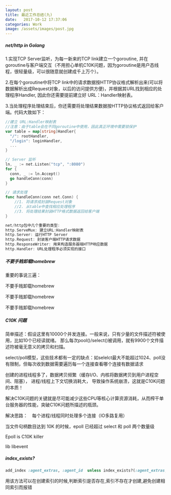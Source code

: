 ```yaml
---
layout: post
title: 最近工作总结(九)
date:   2017-10-12 17:37:06
categories: Work
image: /assets/images/post.jpg
---
```


##### net/http in Golang

1.实现TCP Server监听，为每一新来的TCP link建立一个goroutine, 并在goroutine与客户端交互（不用担心单机C10K问题，因为goroutine是用户态线程，很轻量级，可以很随意就创建成千上万个）。

2.在每个goroutine中将TCP link中的请求数据按HTTP协议格式解析出来(可以将数据解析出成Request对象，以后的访问提供方便)，并根据其URL找到相应的处理程序Handler, 因此你还需要提前建立好 URL：Handler映射表。

3.当处理程序处理结束后，你还需要将处理结果数据按HTTP协议格式返回给客户端。代码大致如下：

```go
//建立 URL:Handler映射表
//注意：由于table会在不同goroutine中使用，因此真正环境中需要锁保护
var table = map[string]Handler{
  "/": rootHandler,
  "/login": loginHandler,
  ...
}

// Server 监听
ln, _ := net.Listen("tcp", ":8080")
for {
  conn, _ := ln.Accept()
  go handleConn(conn)
}

// 请求处理
func handleConn(conn net.Conn) {
    //1. 将请求成封装Request对象
    //2. 从table中查找相应处理程序
    //3. 将处理结果封装HTTP格式数据返回给客户端
}

net/http包中几个重要的类型:
http.ServeMux: 建立URL:Handler映射表
http.Server: 运行HTTP Server
http.Request: 封装客户端HTTP请求数据
http.ResponseWriter: 用来构造服务器端HTTP响应数据
http.Handler: URL处理程序必须实现的接口
```

##### 不要手贱卸载homebrew
重要的事说三遍：

不要手贱卸载homebrew

不要手贱卸载homebrew

不要手贱卸载homebrew

##### C10K 问题
简单描述：假设这里有10000个并发连接。一般来说，只有少量的文件描述符被使用，比如10个已经读就绪。
那么每次pool()/select()被调用，就有9900个文件描述符被毫无意义的拷贝和扫描。

select/poll模型，这些技术都有一定的缺点：如selelct最大不能超过1024、poll没有限制，但每次收到数据需要遍历每一个连接查看哪个连接有数据请求

创建的进程线程多了，数据拷贝频繁（缓存I/O、内核将数据拷贝到用户进程空间、阻塞）， 进程/线程上下文切换消耗大， 导致操作系统崩溃，这就是C10K问题的本质！

解决C10K问题的关键就是尽可能减少这些CPU等核心计算资源消耗，从而榨干单台服务器的性能，突破C10K问题所描述的瓶颈。

解决思路：　每个进程/线程同时处理多个连接（IO多路复用）

当文件句柄数目达到 10K 的时候，epoll 已经超过 select 和 poll 两个数量级

Epoll is C10K killer

lib libevent

##### index_exists?

```ruby
add_index :agent_extras, :agent_id	unless index_exists?(:agent_extras, :agent_id)
```

用该方法可以在创建索引的时候,判断索引是否存在,索引不存在才创建,避免创建相同索引而报错
